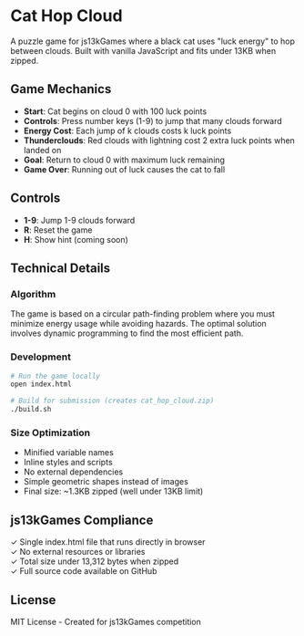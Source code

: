 # Cat Hop Cloud

A puzzle game for js13kGames where a black cat uses "luck energy" to hop between clouds. Built with vanilla JavaScript and fits under 13KB when zipped.

## Game Mechanics

- **Start**: Cat begins on cloud 0 with 100 luck points
- **Controls**: Press number keys (1-9) to jump that many clouds forward
- **Energy Cost**: Each jump of k clouds costs k luck points
- **Thunderclouds**: Red clouds with lightning cost 2 extra luck points when landed on
- **Goal**: Return to cloud 0 with maximum luck remaining
- **Game Over**: Running out of luck causes the cat to fall

## Controls

- **1-9**: Jump 1-9 clouds forward
- **R**: Reset the game
- **H**: Show hint (coming soon)

## Technical Details

### Algorithm

The game is based on a circular path-finding problem where you must minimize energy usage while avoiding hazards. The optimal solution involves dynamic programming to find the most efficient path.

### Development

```bash
# Run the game locally
open index.html

# Build for submission (creates cat_hop_cloud.zip)
./build.sh
```

### Size Optimization

- Minified variable names
- Inline styles and scripts
- No external dependencies
- Simple geometric shapes instead of images
- Final size: ~1.3KB zipped (well under 13KB limit)

## js13kGames Compliance

✓ Single index.html file that runs directly in browser  
✓ No external resources or libraries  
✓ Total size under 13,312 bytes when zipped  
✓ Full source code available on GitHub  

## License

MIT License - Created for js13kGames competition